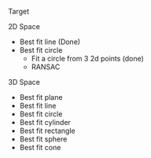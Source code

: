Target 

2D Space
- Best fit line   (Done)
- Best fit circle 
  - Fit a circle from 3 2d points (done)
  - RANSAC

3D Space
- Best fit plane
- Best fit line
- Best fit circle
- Best fit cylinder
- Best fit rectangle
- Best fit sphere
- Best fit cone
